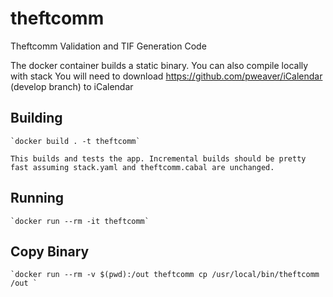 # theftcomm
Theftcomm Validation and TIF Generation Code

The docker container builds a static binary. You can also compile locally with stack
You will need to download https://github.com/pweaver/iCalendar (develop branch) to iCalendar 

## Building

    `docker build . -t theftcomm`
    
    This builds and tests the app. Incremental builds should be pretty fast assuming stack.yaml and theftcomm.cabal are unchanged.
    
## Running
    
    `docker run --rm -it theftcomm`
    
## Copy Binary
    `docker run --rm -v $(pwd):/out theftcomm cp /usr/local/bin/theftcomm /out `
